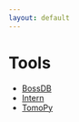 ```yaml
---
layout: default
---
```


# Tools

- [BossDB](https://theboss.io)
- [Intern](https://github.com/jhuapl-boss/intern)
- [TomoPy](https://tomopy.readthedocs.io)
